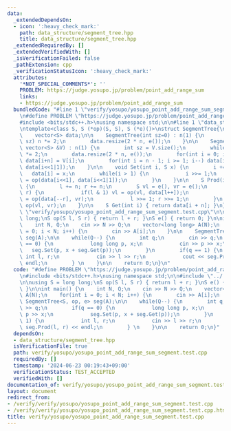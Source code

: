 ```yaml
---
data:
  _extendedDependsOn:
  - icon: ':heavy_check_mark:'
    path: data_structure/segment_tree.hpp
    title: data_structure/segment_tree.hpp
  _extendedRequiredBy: []
  _extendedVerifiedWith: []
  _isVerificationFailed: false
  _pathExtension: cpp
  _verificationStatusIcon: ':heavy_check_mark:'
  attributes:
    '*NOT_SPECIAL_COMMENTS*': ''
    PROBLEM: https://judge.yosupo.jp/problem/point_add_range_sum
    links:
    - https://judge.yosupo.jp/problem/point_add_range_sum
  bundledCode: "#line 1 \"verify/yosupo/yosupo_point_add_range_sum_segment.test.cpp\"\
    \n#define PROBLEM \"https://judge.yosupo.jp/problem/point_add_range_sum\"\n\n\
    #include <bits/stdc++.h>\nusing namespace std;\n\n#line 1 \"data_structure/segment_tree.hpp\"\
    \ntemplate<class S, S (*op)(S, S), S (*e)()>\nstruct SegmentTree{\n    int n;\n\
    \    vector<S> data;\n\n    SegmentTree(int sz=0) : n(1) {\n        while(n <\
    \ sz) n *= 2;\n        data.resize(2 * n, e());\n    }\n\n    SegmentTree(const\
    \ vector<S> &V) : n(1) {\n        int sz = V.size();\n        while(n < sz) n\
    \ *= 2;\n        data.resize(2 * n, e());\n        for(int i = 0; i < sz; i++)\
    \ data[i+n] = V[i];\n        for(int i = n - 1; i >= 1; i--) data[i] = op(data[i<<1],\
    \ data[i<<1|1]);\n    }\n\n    void Set(int i, S x) {\n        i += n;\n     \
    \   data[i] = x;\n        while(i > 1) {\n            i >>= 1;\n            data[i]\
    \ = op(data[i<<1], data[i<<1|1]);\n        }\n    }\n\n    S Prod(int l, int r)\
    \ {\n        l += n; r += n;\n        S vl = e(), vr = e();\n        while(l <\
    \ r) {\n            if(l & 1) vl = op(vl, data[l++]);\n            if(r & 1) vr\
    \ = op(data[--r], vr);\n            l >>= 1; r >>= 1;\n        }\n        return\
    \ op(vl, vr);\n    }\n\n    S Get(int i) { return data[i + n]; }\n};\n#line 7\
    \ \"verify/yosupo/yosupo_point_add_range_sum_segment.test.cpp\"\n\nusing S = long\
    \ long;\nS op(S l, S r) { return l + r; }\nS e() { return 0; }\n\nint main() {\n\
    \    int N, Q;\n    cin >> N >> Q;\n    vector<long long> A(N);\n    for(int i\
    \ = 0; i < N; i++) {\n        cin >> A[i];\n    }\n\n    SegmentTree<S, op, e>\
    \ seg(A);\n\n    while(Q--) {\n        int q;\n        cin >> q;\n        if(q\
    \ == 0) {\n            long long p, x;\n            cin >> p >> x;\n         \
    \   seg.Set(p, x + seg.Get(p));\n        }\n        if(q == 1) {\n           \
    \ int l, r;\n            cin >> l >> r;\n            cout << seg.Prod(l, r) <<\
    \ endl;\n        } \n    }\n\n    return 0;\n}\n"
  code: "#define PROBLEM \"https://judge.yosupo.jp/problem/point_add_range_sum\"\n\
    \n#include <bits/stdc++.h>\nusing namespace std;\n\n#include \"../../data_structure/segment_tree.hpp\"\
    \n\nusing S = long long;\nS op(S l, S r) { return l + r; }\nS e() { return 0;\
    \ }\n\nint main() {\n    int N, Q;\n    cin >> N >> Q;\n    vector<long long>\
    \ A(N);\n    for(int i = 0; i < N; i++) {\n        cin >> A[i];\n    }\n\n   \
    \ SegmentTree<S, op, e> seg(A);\n\n    while(Q--) {\n        int q;\n        cin\
    \ >> q;\n        if(q == 0) {\n            long long p, x;\n            cin >>\
    \ p >> x;\n            seg.Set(p, x + seg.Get(p));\n        }\n        if(q ==\
    \ 1) {\n            int l, r;\n            cin >> l >> r;\n            cout <<\
    \ seg.Prod(l, r) << endl;\n        } \n    }\n\n    return 0;\n}"
  dependsOn:
  - data_structure/segment_tree.hpp
  isVerificationFile: true
  path: verify/yosupo/yosupo_point_add_range_sum_segment.test.cpp
  requiredBy: []
  timestamp: '2024-06-23 00:19:43+09:00'
  verificationStatus: TEST_ACCEPTED
  verifiedWith: []
documentation_of: verify/yosupo/yosupo_point_add_range_sum_segment.test.cpp
layout: document
redirect_from:
- /verify/verify/yosupo/yosupo_point_add_range_sum_segment.test.cpp
- /verify/verify/yosupo/yosupo_point_add_range_sum_segment.test.cpp.html
title: verify/yosupo/yosupo_point_add_range_sum_segment.test.cpp
---
```


